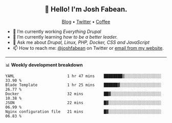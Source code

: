 <h2 align="center">👋 Hello! I'm Josh Fabean.</h2>
<p align="center">
  <a href="https://joshfabean.com">Blog</a> •
  <a href="https://twitter.com/fabean">Twitter</a> •
  <a href="https://www.buymeacoffee.com/LSxne6Yr4">Coffee</a>
</p>

- 🔭 I’m currently working *Everything Drupal*
- 🌱 I’m currently learning *how to be a better leader.*
- 💬 Ask me about *Drupal, Linux, PHP, Docker, CSS and JavaScript*
- 📫 How to reach me: [@joshfabean](https://twitter.com/joshfabean) on Twitter or [email from my website](https://joshfabean.com).

-------

📊 **Weekly development breakdown**
<!--START_SECTION:waka-->
```text
YAML                       1 hr 47 mins    ████████▒░░░░░░░░░░░░░░░░   33.90 % 
Blade Template             1 hr 25 mins    ██████▓░░░░░░░░░░░░░░░░░░   26.77 % 
Docker                     32 mins         ██▓░░░░░░░░░░░░░░░░░░░░░░   10.38 % 
JSON                       22 mins         █▓░░░░░░░░░░░░░░░░░░░░░░░   06.99 % 
Nginx configuration file   21 mins         █▓░░░░░░░░░░░░░░░░░░░░░░░   06.83 % 
```
<!--END_SECTION:waka-->

<!--
**fabean/fabean** is a ✨ _special_ ✨ repository because its `README.md` (this file) appears on your GitHub profile.

Here are some ideas to get you started:

- 🔭 I’m currently working on ...
- 🌱 I’m currently learning ...
- 👯 I’m looking to collaborate on ...
- 🤔 I’m looking for help with ...
- 💬 Ask me about ...
- 📫 How to reach me: ...
- 😄 Pronouns: ...
- ⚡ Fun fact: ...
-->
